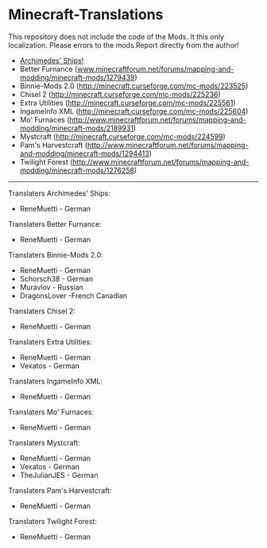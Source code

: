 # Minecraft-Translations

This repository does not include the code of the Mods. It this only localization. Please errors to the mods Report directly from the author!

- [Archimedes' Ships!](http://www.minecraftforum.net/topic/1857899-)
- Better Furnance (www.minecraftforum.net/forums/mapping-and-modding/minecraft-mods/1279439)
- Binnie-Mods 2.0 (http://minecraft.curseforge.com/mc-mods/223525)
- Chisel 2 (http://minecraft.curseforge.com/mc-mods/225236)
- Extra Utilities (http://minecraft.curseforge.com/mc-mods/225561)
- IngameInfo XML (http://minecraft.curseforge.com/mc-mods/225604)
- Mo' Furnaces (http://www.minecraftforum.net/forums/mapping-and-modding/minecraft-mods/2189931)
- Mystcraft (http://minecraft.curseforge.com/mc-mods/224599)
- Pam's Harvestcraft (http://www.minecraftforum.net/forums/mapping-and-modding/minecraft-mods/1294413)
- Twilight Forest (http://www.minecraftforum.net/forums/mapping-and-modding/minecraft-mods/1276258)

******************

Translaters Archimedes' Ships:
- ReneMuetti - German

Translaters Better Furnance:
- ReneMuetti - German

Translaters Binnie-Mods 2.0:
- ReneMuetti - German
- Schorsch38 - German
- Muravlov - Russian
- DragonsLover -French Canadian

Translaters Chisel 2:
- ReneMuetti - German

Translaters Extra Utilities:
- ReneMuetti - German
- Vexatos - German

Translaters IngameInfo XML:
- ReneMuetti - German

Translaters Mo' Furnaces:
- ReneMuetti - German

Translaters Mystcraft:
- ReneMuetti - German
- Vexatos - German
- TheJulianJES - German

Translaters Pam's Harvestcraft:
- ReneMuetti - German

Translaters Twilight Forest:
- ReneMuetti - German